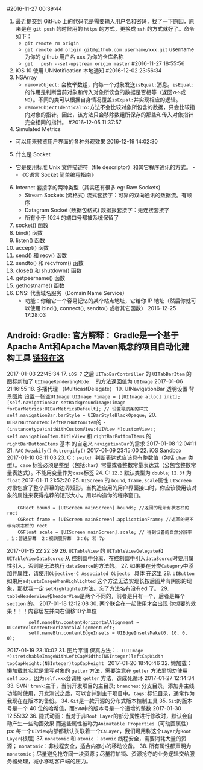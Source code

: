 #2016-11-27 00:39:44
1. 最近提交到 GitHub 上的代码老是需要输入用户名和密码，找了一下原因，原来是在 `git push` 的时候用的 `https` 的方式，更换成 `ssh` 的方式就好了。命令如下：
    - `git remote rm origin`
    - `git remote add origin git@github.com:username/xxx.git` username 为你的 github 用户名 xxx 为你的仓库名称
    - `git   push --set-upstream origin master`
#2016-11-27 18:55:56
2. iOS 10 使用 UNNotification 本地通知
#2016-12-02 23:56:34
3.  NSArray
    - `removeObject:` 会枚举数组，向每一个对象发送`isEqual:`消息。`isEqual:`的作用是判断当前对象和传入对象所饮食的数据是否相等（返回`YES`或`NO`）。不同的类可以根据自身情况覆盖`isEqual:`并实现相应的逻辑。
    - `removeObjectIdenticalTo:`方法不会比较对象所包含的数据，只会比较指向对象的指针。因此，该方法只会移除数组所保存的那些和传入对象指针完全相同的指针。
#2016-12-05 11:37:57
4.  Simulated Metrics
- 可以用来预览用户界面的各种外观效果
2016-12-19 14:02:30
5. 什么是 Socket
- 它是使用标准 Unix 文件描述符（file descriptor）和其它程序通讯的方式。 -- 《C语言 Socket 简单编程指南》
6. Internet 套接字的两种类型（其实还有很多 eg: Raw Sockets)
    - Stream Sockets (流格式)  流式套接字：可靠的双向通讯的数据流。有顺序
    - Datagram Socket (数据包格式) 数据报套接字：无连接套接字
    - 所有小于 1024 的端口号都被系统保留了
7. socket() 函数
8. bind() 函数
9. listen() 函数
10. accept() 函数
11. send() 和 recv() 函数
12. sendto() 和 recvfrom() 函数
13. close() 和 shutdown() 函数
14. getpeername() 函数
15. gethostname() 函数
16. DNS: 代表域名服务（Domain Name Service）
    - 功能：你给它一个容易记忆的某个站点地址，它给你 IP 地址（然后你就可以使用 bind(), connect(), sendto() 或者其它函数） 
2016-12-25 17:28:03
## Android: Gradle: 官方解释： Gradle是一个基于Apache Ant和Apache Maven概念的项目自动化建构工具  [链接在这](http://blog.csdn.net/lee576/article/details/50673033)
2017-01-03 22:45:34
17. `iOS 7` 之后 `UITabBarContriller` 的 `UITabBarItem` 的图标新加了 `UIImageRenderingMode: ` 的方法返回值为 `UIImage`
2017-01-06 21:16:55
18. 多播代理 （MulticastDelegate）
19. UINavigationBar 透明设置 背景图片 设置一张空`UIImage`:  `UIImage *image = [[UIImage alloc] init];
        [self.navigationBar setBackgroundImage:image forBarMetrics:UIBarMetricsDefault];
        // 设置导航条的样式
        self.navigationBar.barStyle = UIBarStyleBlackOpaque;`
20. `UIBarButtonItem`: `leftBarButtonItem`的 `- (instancetype)initWithCustomView:(UIView *)customView;` ; `self.navigationItem.titleView` 和 `rightBarButtonItems` 的 `rightBarButtonItems` 基本 的自定义 `navigationBar`的需求
2017-01-08 12:04:11
21. `RAC` `@weakify()` `@strongify()`
2017-01-09 23:15:00
22. iOS Sandbox 
2017-01-10 08:11:03
23. C：`switch `判断表达式应该具有整数值（包括 `char` 类型）。`case` 标签必须是整型（包括`char`）常量或者整数常量表达式（公包含整数常量表达式）。不能用变量作为`case`标签
24. C: `12.3` 默认类型为 `double`; `12.3f` 为 `float`
2017-01-11 21:52:20
25. `UIScreen` 的  `bound`, `frame`, `scale`属性
    `UIScreen` 对象包含了整个屏幕的边界矩形。当构造应用的用户界面接口时，你应该使用该对象的属性来获得推荐的矩形大小，用以构造你的程序窗口。
```
    CGRect bound = [UIScreen mainScreen].bounds; //返回的是带有状态栏的 rect
    CGRect frame = [UIScreen mainScreen].applicationFrame; //返回的是不带有状态栏的 rect
    CGFloat scale = [UIScreen mainScreen].scale; // 得到设备的自然分辨率 ，1：普通屏幕  2：视网膜屏幕  3：6p 和 7p
```
2017-01-15 22:22:39
26. `UITableView` 的 `UITableViewDelegate`和 `UITableViewDataSource` 从 控制器中分离，在控制器中引入`dataSource`时要用属性引入，否则是无法执行 `dataSource`的方法的。
27. 如果要在分类`Category`中添加并属性，请使用`Objective-C Associated Objects ` 具体 [在这里](http://blog.leichunfeng.com/blog/2015/06/26/objective-c-associated-objects-implementation-principle/)
28. `UIButton`如果用`adjustsImageWhenHighlighted` 这个方法无法实现长按后图片有阴影的现象，那就我一定 `setHighlighted`方法。忘了方法名有没有ed 了。
29. `tableHeaderView`和`headerView`是两个不同的，前者是只有一个，后者是每个`section` 的。
2017-01-18 12:12:08
30. 两个联合在一起使用才会出现 你想要的效果！！！内容居左并向右偏移10个单位
```
        self.nameBtn.contentHorizontalAlignment = UIControlContentHorizontalAlignmentLeft;
        self.nameBtn.contentEdgeInsets = UIEdgeInsetsMake(0, 10, 0, 0);
```
2017-01-19 23:10:02
31. 图片平铺 保真方法：`- (UIImage *)stretchableImageWithLeftCapWidth:(NSInteger)leftCapWidth topCapHeight:(NSInteger)topCapHeight ` 
2017-01-20 18:40:46
32. 懒加载：懒加载其实就是重写对象的 `getter` 方法，需要注意在 `getter` 方法里切勿使用 `self.xxx`，因为`self.xxx`会调用 `getter` 方法，造成死循环
2017-01-27 12:14:34
33. SVN: `trunk`:主干，当前开发项目的主目录; `branches`: 分支目录，添加非主线功能时使用，开发测试之后，可以合并到主干项目中。`tags`: 标记目录，通常作为我现在在版本的备份。
34. `Git`是一款开源的分布式版本控制工具
35. `Git`的版本号是一个 40 位的哈希值，而`SVN`中的版本号是一个递增的整数
2017-01-30 12:55:32
36. 隐式动画：当对于非`Root Layer`的部分属性进行修改时，默认会自动产生一些动画效果 而这些属性被称为`Animatable Properties`（可动画属性）ps: 每一个`UIView`内部都默认关联着一个`CALayer`，我们可用称这个`Layer`为`Root Layer`(根层)
37. `nonatomic` 和 `atomic` ：`atomic` 线程安全，需要消耗大量的资源； `nonatomic`：非线程安全，适合内存小的移动设备。
38. 所有属性都声明为`nonatomic`；尽量避免抢夺同一块资源；尽量将加锁、资源抢夺的业务逻辑交给服务器处理，减小移动客户端的压力。